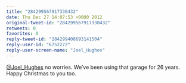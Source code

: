```yaml
---
title: "284299567917330432"
date: Thu Dec 27 14:07:53 +0000 2012
original-tweet-id: "284299567917330432"
retweets: 0
favorites: 0
reply-tweet-id: "284299408693141504"
reply-user-id: "6752272"
reply-user-screen-name: "Joel_Hughes"
---
```

<a href="https://twitter.com/Joel_Hughes">@Joel_Hughes</a> no worries. We’ve been using that garage for 26 years. Happy Christmas to you too.
